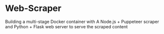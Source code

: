 # Web-Scraper
Building a multi-stage Docker container with A Node.js + Puppeteer scraper and Python + Flask web server to serve the scraped content

